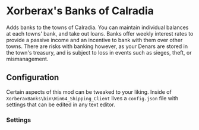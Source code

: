 # Xorberax's Banks of Calradia
Adds banks to the towns of Calradia. You can maintain individual 
balances at each towns' bank, and take out loans. Banks offer weekly 
interest rates to provide a passive income and an incentive to bank with
them over other towns. There are risks with banking however, as your
Denars are stored in the town's treasury, and is subject to loss in 
events such as sieges, theft, or mismanagement.

## Configuration
Certain aspects of this mod can be tweaked to your liking.
Inside of `XorberaxBanks\bin\Win64_Shipping_Client` lives a
`config.json` file with settings that can be edited in any text editor.

### Settings
